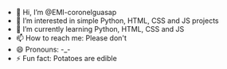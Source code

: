 - 👋 Hi, I’m @EMI-coronelguasap
- 👀 I’m interested in simple Python, HTML, CSS and JS projects
- 🌱 I’m currently learning Python, HTML, CSS and JS
- 📫 How to reach me: Please don't
- 😄 Pronouns: -_-
- ⚡ Fun fact: Potatoes are edible

<!---
EMI-coronelguasap/EMI-coronelguasap is a ✨ special ✨ repository because its `README.md` (this file) appears on your GitHub profile.
You can click the Preview link to take a look at your changes.
--->
